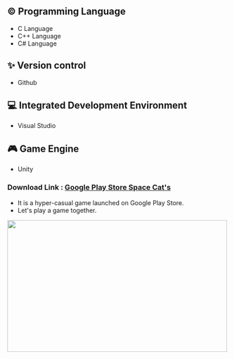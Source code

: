 ## ©️ Programming Language

- C Language 
- C++ Language 
- C# Language 

## ✨ Version control

- Github 

## 💻 Integrated Development Environment

- Visual Studio 

## 🎮 Game Engine

- Unity 


### Download Link : [Google Play Store Space Cat's](https://play.google.com/store/apps/details?id=com.Default.SpaceCats) 
- It is a hyper-casual game launched on Google Play Store.
- Let's play a game together.

                   
<img src="https://user-images.githubusercontent.com/82032086/137689226-10cfda1d-9858-4843-877d-d958a94e2f37.png" width="500" height="300">

